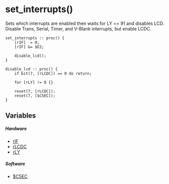 # set_interrupts()

Sets which interrupts are enabled then waits for LY == 91 and disables LCD.
Disable Trans, Serial, Timer, and V-Blank interrupts, but enable LCDC.

```
set_interrupts :: proc() {
	[rIF]  = 0;
	[rIF] &= $E2;
	
	disable_lcd();
}

disable_lcd :: proc() {
	if bit(7, [rLCDC]) == 0 do return;
	
	for [rLY] != 0 {}
	
	reset(7, [rLCDC]);
	reset(7, [$C5EC]);
}
```
## Variables
##### Hardware
- [rIF](variables.md#FF0F)
- [rLCDC](variables.md#FF40-FF4B)
- [rLY](variables.md#FF40-FF4B)
##### Software
- [$C5EC](variables.md#C5EC)